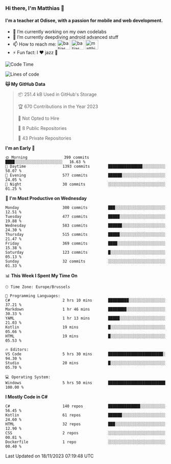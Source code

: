 ### Hi there, I'm Matthias 👋

#### I'm a teacher at Odisee, with a passion for mobile and web development.

- 🔭 I’m currently working on my own codelabs
- 🌱 I’m currently deepdiving android advanced stuff
- 📫 How to reach me: <a href="https://dev.to/batjas" target="_blank"><img align="center" src="https://raw.githubusercontent.com/rahuldkjain/github-profile-readme-generator/master/src/images/icons/Social/devto.svg" alt="batjas" height="30" width="40" /></a>
<a href="https://twitter.com/batjas" target="_blank"><img align="center" src="https://raw.githubusercontent.com/rahuldkjain/github-profile-readme-generator/master/src/images/icons/Social/twitter.svg" alt="batjas" height="30" width="40" /></a>
<a href="https://linkedin.com/in/matthiasdruwé" target="_blank"><img align="center" src="https://raw.githubusercontent.com/rahuldkjain/github-profile-readme-generator/master/src/images/icons/Social/linked-in-alt.svg" alt="matthiasdruwé" height="30" width="40" /></a>
- ⚡ Fun fact: I ❤ jazz 🎷


<!--START_SECTION:waka-->
![Code Time](http://img.shields.io/badge/Code%20Time-886%20hrs%2024%20mins-blue)

![Lines of code](https://img.shields.io/badge/From%20Hello%20World%20I%27ve%20Written-2.9%20million%20lines%20of%20code-blue)

**🐱 My GitHub Data** 

> 📦 251.4 kB Used in GitHub's Storage 
 > 
> 🏆 670 Contributions in the Year 2023
 > 
> 🚫 Not Opted to Hire
 > 
> 📜 8 Public Repositories 
 > 
> 🔑 43 Private Repositories 
 > 
**I'm an Early 🐤** 

```text
🌞 Morning                399 commits         ████░░░░░░░░░░░░░░░░░░░░░   16.63 % 
🌆 Daytime                1393 commits        ███████████████░░░░░░░░░░   58.07 % 
🌃 Evening                577 commits         ██████░░░░░░░░░░░░░░░░░░░   24.05 % 
🌙 Night                  30 commits          ░░░░░░░░░░░░░░░░░░░░░░░░░   01.25 % 
```
📅 **I'm Most Productive on Wednesday** 

```text
Monday                   300 commits         ███░░░░░░░░░░░░░░░░░░░░░░   12.51 % 
Tuesday                  477 commits         █████░░░░░░░░░░░░░░░░░░░░   19.88 % 
Wednesday                583 commits         ██████░░░░░░░░░░░░░░░░░░░   24.30 % 
Thursday                 515 commits         █████░░░░░░░░░░░░░░░░░░░░   21.47 % 
Friday                   369 commits         ████░░░░░░░░░░░░░░░░░░░░░   15.38 % 
Saturday                 123 commits         █░░░░░░░░░░░░░░░░░░░░░░░░   05.13 % 
Sunday                   32 commits          ░░░░░░░░░░░░░░░░░░░░░░░░░   01.33 % 
```


📊 **This Week I Spent My Time On** 

```text
🕑︎ Time Zone: Europe/Brussels

💬 Programming Languages: 
C#                       2 hrs 10 mins       █████████░░░░░░░░░░░░░░░░   37.21 % 
Markdown                 1 hr 46 mins        ████████░░░░░░░░░░░░░░░░░   30.33 % 
YAML                     1 hr 13 mins        █████░░░░░░░░░░░░░░░░░░░░   21.03 % 
Kotlin                   19 mins             █░░░░░░░░░░░░░░░░░░░░░░░░   05.66 % 
HTML                     19 mins             █░░░░░░░░░░░░░░░░░░░░░░░░   05.53 % 

🔥 Editors: 
VS Code                  5 hrs 30 mins       ████████████████████████░   94.30 % 
Studio                   20 mins             █░░░░░░░░░░░░░░░░░░░░░░░░   05.70 % 

💻 Operating System: 
Windows                  5 hrs 50 mins       █████████████████████████   100.00 % 
```

**I Mostly Code in C#** 

```text
C#                       140 repos           ██████████████░░░░░░░░░░░   56.45 % 
Kotlin                   61 repos            ██████░░░░░░░░░░░░░░░░░░░   24.60 % 
HTML                     32 repos            ███░░░░░░░░░░░░░░░░░░░░░░   12.90 % 
CSS                      2 repos             ░░░░░░░░░░░░░░░░░░░░░░░░░   00.81 % 
Dockerfile               1 repo              ░░░░░░░░░░░░░░░░░░░░░░░░░   00.40 % 
```




 Last Updated on 18/11/2023 07:19:48 UTC
<!--END_SECTION:waka-->
